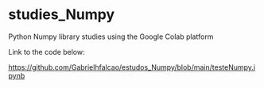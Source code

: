 # studies_Numpy
Python Numpy library studies using the Google Colab platform

Link to the code below:

https://github.com/Gabrielhfalcao/estudos_Numpy/blob/main/testeNumpy.ipynb
